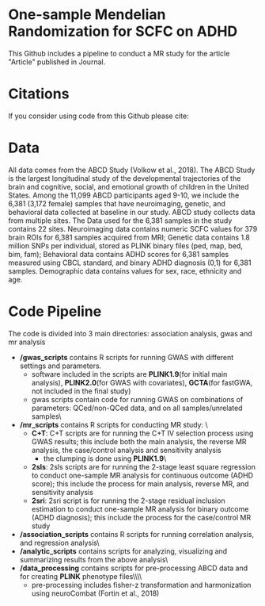 # One-sample Mendelian Randomization for SCFC on ADHD

This Github includes a pipeline to conduct a MR study for the article "Article" published in Journal.

# Citations

If you consider using code from this Github please cite:

# Data

All data comes from the ABCD Study (Volkow et al., 2018). The ABCD Study is the largest longitudinal study of the developmental trajectories 
of the brain and cognitive, social, and emotional growth of children in the United States. 
Among the 11,099 ABCD participants aged 9-10, we include the 6,381 (3,172 female) samples that have neuroimaging, genetic, and behavioral data collected at baseline in our study.
ABCD study collects data from multiple sites. The Data used for the 6,381 samples in the study contains 22 sites.
Neuroimaging data contains numeric SCFC values for 379 brain ROIs for 6,381 samples acquired from MRI; 
Genetic data contains 1.8 million SNPs per individual, stored as PLINK binary files (ped, map, bed, bim, fam); 
Behavioral data contains ADHD scores for 6,381 samples measured using CBCL standard, and binary ADHD diagnosis (0,1) for 6,381 samples.
Demographic data contains values for sex, race, ethnicity and age.

# Code Pipeline

The code is divided into 3 main directories: association analysis, gwas and mr analysis

- **/gwas_scripts** contains R scripts for running GWAS with different settings and parameters.
  - software included in the scripts are **PLINK1.9**(for initial main analysis), **PLINK2.0**(for GWAS with covariates), **GCTA**(for fastGWA, not included in the final study)
  - gwas scripts contain code for running GWAS on combinations of parameters: QCed/non-QCed data, and on all samples/unrelated samples\
- **/mr_scripts** contains R scripts for conducting MR study: \
  - **C+T**: C+T scripts are for running the C+T IV selection process using GWAS results; this include both the main analysis, the reverse MR analysis, the case/control analysis and sensitivity analysis
    - the clumping is done using **PLINK1.9**\
  - **2sls**: 2sls scripts are for running the 2-stage least square regression to conduct one-sample MR analysis for continuous outcome (ADHD score); this include the process for main analysis, reverse MR, and sensitivity analysis
  - **2sri**: 2sri script is for running the 2-stage residual inclusion estimation to conduct one-sample MR analysis for binary outcome (ADHD diagnosis); this include the process for the case/control MR study
- **/association_scripts** contains R scripts for running correlation analysis, and regression analysis\
- **/analytic_scripts** contains scripts for analyzing, visualizing and summarizing results from the above analysis\
- **/data_processing** contains scripts for pre-processing ABCD data and for creating **PLINK** phenotype files\\\\\\\\
  - pre-processing includes fisher-z transformation and harmonization using neuroCombat (Fortin et al., 2018)

